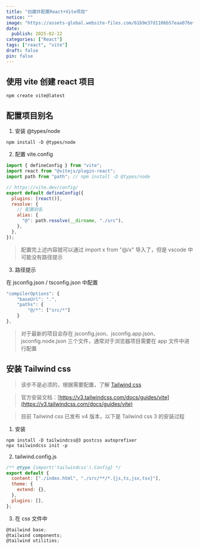 ```yaml
---
title: "创建并配置React+Vite项目"
notice: ""
image: "https://assets-global.website-files.com/61b9e37d1106b57eaa076efd/629df2647290ef3b75d74f2c_a2bc81309136b0c1864f582b1af95307_546c60cadefd5c0f5e78014543c554cb.png"
date:
  publish: 2025-02-22
categories: ["React"]
tags: ["react", "vite"]
draft: false
pin: false
---
```


## 使用 vite 创建 react 项目

```npm
npm create vite@latest
```

## 配置项目别名

1. 安装 @types/node

```npm
npm install -D @types/node
```

2. 配置 vite.config

```js
import { defineConfig } from "vite";
import react from "@vitejs/plugin-react";
import path from "path"; // npm install -D @types/node

// https://vite.dev/config/
export default defineConfig({
  plugins: [react()],
  resolve: {
    // 配置别名
    alias: {
      "@": path.resolve(__dirname, "./src"),
    },
  },
});
```

> 配置完上述内容就可以通过 import x from "@/x" 导入了，但是 vscode 中可能没有路径提示

3. 路径提示

在 jsconfig.json / tsconfig.json 中配置

```js
"compilerOptions": {
    "baseUrl": ".",
    "paths": {
        "@/*": ["src/*"]
    }
},
```

> 对于最新的项目会存在 jsconfig.json、jsconfig.app.json、jsconfig.node.json 三个文件，通常对于浏览器项目需要在 app 文件中进行配置

## 安装 Tailwind css

> 该步不是必须的，根据需要配置，了解 [Tailwind css](https://v3.tailwindcss.com/)

> 官方安装文档：[https://v3.tailwindcss.com/docs/guides/vite](https://v3.tailwindcss.com/docs/guides/vite)

> 目前 Tailwind css 已发布 v4 版本，以下是 Tailwind css 3 的安装过程

1. 安装

```npm
npm install -D tailwindcss@3 postcss autoprefixer
npx tailwindcss init -p
```

2. tailwind.config.js

```js
/** @type {import('tailwindcss').Config} */
export default {
  content: ["./index.html", "./src/**/*.{js,ts,jsx,tsx}"],
  theme: {
    extend: {},
  },
  plugins: [],
};
```

3. 在 css 文件中

```js
@tailwind base;
@tailwind components;
@tailwind utilities;
```
